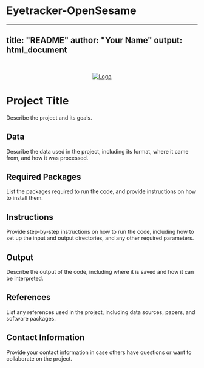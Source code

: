 
# Eyetracker-OpenSesame

---
title: "README"
author: "Your Name"
output: html_document
---
<!-- PROJECT LOGO -->
<br />
<p align="center">
  <a href="https://github.com/github_username/Eyetracker-OpenSesame/blob/main/logo-ing-uandes.png">
    <img src="\Pictures\logo-ing-uandes.png" alt="Logo">
  </a>
  
# Project Title 

Describe the project and its goals.

## Data

Describe the data used in the project, including its format, where it came from, and how it was processed.

## Required Packages

List the packages required to run the code, and provide instructions on how to install them.

## Instructions

Provide step-by-step instructions on how to run the code, including how to set up the input and output directories, and any other required parameters.

## Output

Describe the output of the code, including where it is saved and how it can be interpreted.

## References

List any references used in the project, including data sources, papers, and software packages.

## Contact Information

Provide your contact information in case others have questions or want to collaborate on the project.
